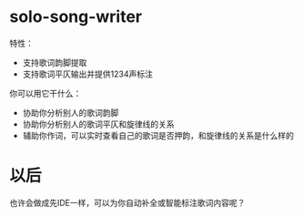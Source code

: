 # solo-song-writer
特性：

- 支持歌词韵脚提取
- 支持歌词平仄输出并提供1234声标注

你可以用它干什么：

- 协助你分析别人的歌词韵脚
- 协助你分析别人的歌词平仄和旋律线的关系
- 辅助你作词，可以实时查看自己的歌词是否押韵，和旋律线的关系是什么样的

# 以后
也许会做成先IDE一样，可以为你自动补全或智能标注歌词内容呢？
